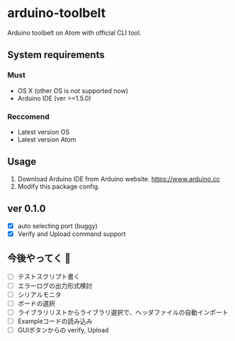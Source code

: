 # arduino-toolbelt

Arduino toolbelt on Atom with official CLI tool.

## System requirements
### Must
- OS X (other OS is not supported now)
- Arduino IDE (ver >=1.5.0)

### Reccomend
- Latest version OS
- Latest version Atom

## Usage
1. Download Arduino IDE from Arduino website. https://www.arduino.cc
2. Modify this package config.

## ver 0.1.0
- [x] auto selecting port (buggy)
- [x] Verify and Upload command support

## 今後やってく 💪
- [ ] テストスクリプト書く
- [ ] エラーログの出力形式検討
- [ ] シリアルモニタ
- [ ] ボードの選択
- [ ] ライブラリリストからライブラリ選択で、ヘッダファイルの自動インポート
- [ ] Exampleコードの読み込み
- [ ] GUIボタンからの verify, Upload